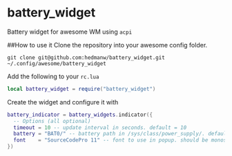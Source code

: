 # battery_widget
Battery widget for awesome WM using `acpi`

##How to use it
Clone the repository into your awesome config folder.
```
git clone git@github.com:hedmanw/battery_widget.git ~/.config/awesome/battery_widget
```
Add the following to your `rc.lua`
```Lua
local battery_widget = require("battery_widget")
```
Create the widget and configure it with
```Lua
battery_indicator = battery_widgets.indicator({
  -- Options (all optional)
  timeout = 10 -- update interval in seconds. default = 10
  battery = "BAT0/" -- battery path in /sys/class/power_supply/. default = "BAT0/"
  font    = "SourceCodePro 11" -- font to use in popup. should be monospaced. default = beautiful.font
})
```
